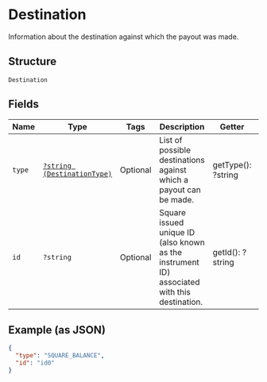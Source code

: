 
# Destination

Information about the destination against which the payout was made.

## Structure

`Destination`

## Fields

| Name | Type | Tags | Description | Getter | Setter |
|  --- | --- | --- | --- | --- | --- |
| `type` | [`?string (DestinationType)`](../../doc/models/destination-type.md) | Optional | List of possible destinations against which a payout can be made. | getType(): ?string | setType(?string type): void |
| `id` | `?string` | Optional | Square issued unique ID (also known as the instrument ID) associated with this destination. | getId(): ?string | setId(?string id): void |

## Example (as JSON)

```json
{
  "type": "SQUARE_BALANCE",
  "id": "id0"
}
```

